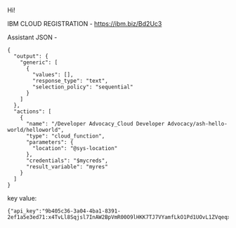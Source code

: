 Hi!

IBM CLOUD REGISTRATION -
https://ibm.biz/Bd2Uc3

Assistant JSON -
```
{
  "output": {
    "generic": [
      {
        "values": [],
        "response_type": "text",
        "selection_policy": "sequential"
      }
    ]
  },
  "actions": [
    {
      "name": "/Developer Advocacy_Cloud Developer Advocacy/ash-hello-world/helloworld",
      "type": "cloud_function",
      "parameters": {
        "location": "@sys-location"
      },
      "credentials": "$mycreds",
      "result_variable": "myres"
    }
  ]
}
```

key value:

```
{"api_key":"9b405c36-3a04-4ba1-8391-2ef1a5e3ed71:x4TvLl8Sqjsl7InAW2BpVmR00O9lHKK7TJ7VYamfLkO1Pd1UOvL1ZVqeqx7tqbrs"}
```

